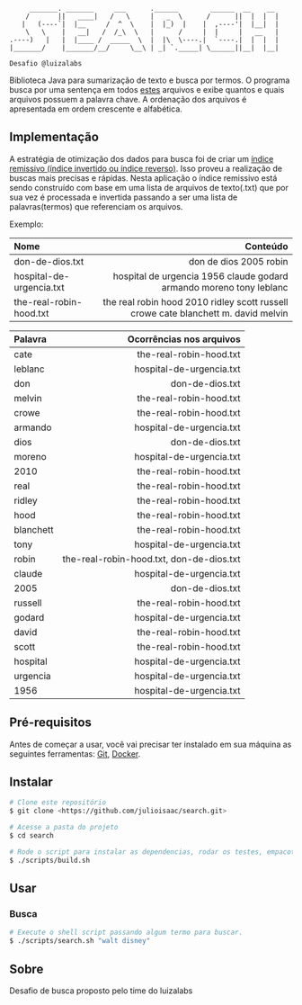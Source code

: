 ```
     _______. _______     ___      .______        ______  __    __  
    /       ||   ____|   /   \     |   _  \      /      ||  |  |  | 
   |   (----`|  |__     /  ^  \    |  |_)  |    |  ,----'|  |__|  | 
    \   \    |   __|   /  /_\  \   |      /     |  |     |   __   | 
.----)   |   |  |____ /  _____  \  |  |\  \----.|  `----.|  |  |  | 
|_______/    |_______/__/     \__\ | _| `._____| \______||__|  |__| 

Desafio @luizalabs                                                                    
```

Biblioteca Java para sumarização de texto e busca por termos.
O programa busca por uma sentença em todos [estes](https://github.com/julioisaac/archives/raw/main/movies.zip)
arquivos e exibe quantos e quais arquivos possuem a palavra chave. A ordenação
dos arquivos é apresentada em ordem crescente e alfabética.

## Implementação
A estratégia de otimização dos dados para busca foi de criar um [índice remissivo (índice invertido ou índice reverso)](https://en.wikipedia.org/wiki/Inverted_index). Isso proveu a realização de buscas mais precisas e rápidas.
Nesta aplicação o índice remissivo está sendo construído com base em uma lista de arquivos de texto(.txt) que por sua vez é processada e invertida passando a ser uma lista de palavras(termos) que referenciam  os arquivos.

Exemplo:

| **Nome**          | **Conteúdo**      |
| :------------- | -------------: |
| don-de-dios.txt           | don de dios 2005 robin                                                              |
| hospital-de-urgencia.txt  | hospital de urgencia 1956 claude godard armando moreno tony leblanc                 |
| the-real-robin-hood.txt   | the real robin hood 2010 ridley scott russell crowe cate blanchett m. david melvin  |

| **Palavra**       | **Ocorrências nos arquivos**            |
| :-------------| -------------:                              |
| cate          |   the-real-robin-hood.txt                   |
| leblanc       |   hospital-de-urgencia.txt                  |
| don           |   don-de-dios.txt                           |
| melvin        |   the-real-robin-hood.txt                   |
| crowe         |   the-real-robin-hood.txt                   |
| armando       |   hospital-de-urgencia.txt                  |
| dios          |   don-de-dios.txt                           |
| moreno        |   hospital-de-urgencia.txt                  |
| 2010          |   the-real-robin-hood.txt                   |
| real          |   the-real-robin-hood.txt                   |
| ridley        |   the-real-robin-hood.txt                   |
| hood          |   the-real-robin-hood.txt                   |
| blanchett     |   the-real-robin-hood.txt                   |
| tony          |   hospital-de-urgencia.txt                  |
| robin         |   the-real-robin-hood.txt, don-de-dios.txt  |
| claude        |   hospital-de-urgencia.txt                  |
| 2005          |   don-de-dios.txt                           |
| russell       |   the-real-robin-hood.txt                   |
| godard        |   hospital-de-urgencia.txt                  |
| david         |   the-real-robin-hood.txt                   |
| scott         |   the-real-robin-hood.txt                   |
| hospital      |   hospital-de-urgencia.txt                  |
| urgencia      |   hospital-de-urgencia.txt                  |
| 1956          |   hospital-de-urgencia.txt                  |

## Pré-requisitos

Antes de começar a usar, você vai precisar ter instalado em sua máquina as seguintes ferramentas:
[Git](https://git-scm.com), [Docker](https://www.docker.com/).

## Instalar

```bash
# Clone este repositório
$ git clone <https://github.com/julioisaac/search.git>

# Acesse a pasta do projeto
$ cd search

# Rode o script para instalar as dependencias, rodar os testes, empacotar as aplicações, gerar os indices e construir a imagem docker final.
$ ./scripts/build.sh

```

## Usar

### Busca

```bash
# Execute o shell script passando algum termo para buscar.
$ ./scripts/search.sh "walt disney"
```


## Sobre

Desafio de busca proposto pelo time do luizalabs



